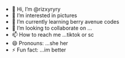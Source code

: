 - 👋 Hi, I’m @rizxyryry
- 👀 I’m interested in pictures
- 🌱 I’m currently learning berry avenue codes
- 💞️ I’m looking to collaborate on ...
- 📫 How to reach me ...tiktok or sc 
- 😄 Pronouns: ...she her
- ⚡ Fun fact: ...im better

<!---
rizxyryry/rizxyryry is a ✨ special ✨ repository because its `README.md` (this file) appears on your GitHub profile.
You can click the Preview link to take a look at your changes.
--->
